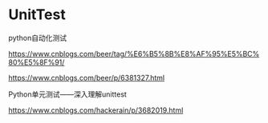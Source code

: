 # UnitTest

python自动化测试

https://www.cnblogs.com/beer/tag/%E6%B5%8B%E8%AF%95%E5%BC%80%E5%8F%91/

https://www.cnblogs.com/beer/p/6381327.html


Python单元测试——深入理解unittest

https://www.cnblogs.com/hackerain/p/3682019.html

